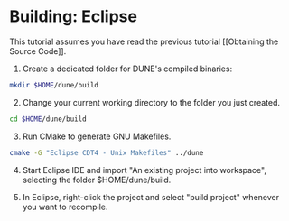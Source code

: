 # Building: Eclipse

This tutorial assumes you have read the previous tutorial
[[Obtaining the Source Code]].

1. Create a dedicated folder for DUNE's compiled binaries:
```sh
mkdir $HOME/dune/build
```

2. Change your current working directory to the folder you just
created.
```sh
cd $HOME/dune/build
```

3. Run CMake to generate GNU Makefiles.
```sh
cmake -G "Eclipse CDT4 - Unix Makefiles" ../dune
```

4. Start Eclipse IDE and import "An existing project into workspace", selecting the folder $HOME/dune/build.

5. In Eclipse, right-click the project and select "build project" whenever you want to recompile.
